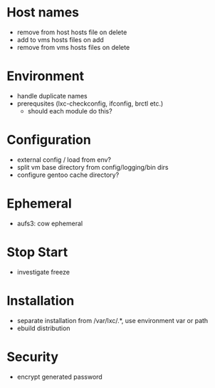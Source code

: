 # Host names
* remove from host hosts file on delete
* add to vms hosts files on add
* remove from vms hosts files on delete

# Environment
* handle duplicate names
* prerequsites (lxc-checkconfig, ifconfig, brctl etc.)
  * should each module do this?

# Configuration
* external config / load from env?
* split vm base directory from config/logging/bin dirs
* configure gentoo cache directory?

# Ephemeral
* aufs3: cow ephemeral  

# Stop Start
* investigate freeze

# Installation
* separate installation from /var/lxc/.*, use environment var or path
* ebuild distribution

# Security
* encrypt generated password
